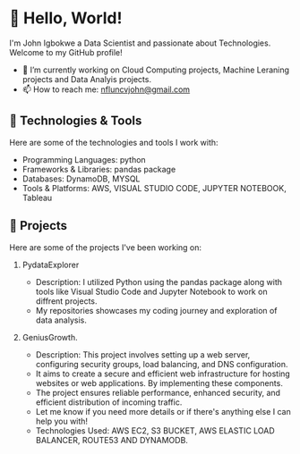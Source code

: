 

# 👋 Hello, World!

I'm John Igbokwe a Data Scientist and passionate about Technologies. Welcome to my GitHub profile!

- 🌱 I’m currently working on Cloud Computing projects, Machine Leraning projects and Data Analyis projects.
- 📫 How to reach me: nfluncvjohn@gmail.com

## 🔧 Technologies & Tools

Here are some of the technologies and tools I work with:

- Programming Languages: python
- Frameworks & Libraries: pandas package
- Databases: DynamoDB, MYSQL
- Tools & Platforms: AWS, VISUAL STUDIO CODE, JUPYTER NOTEBOOK, Tableau

## 🚀 Projects

Here are some of the projects I've been working on:

1. PydataExplorer 
   - Description: I utilized Python using the pandas package along with tools like Visual Studio Code and Jupyter Notebook to work on diffrent projects.
   - My repositories showcases my coding journey and exploration of data analysis.

2. GeniusGrowth.
   - Description: This project involves setting up a web server, configuring security groups, load balancing, and DNS configuration.
   - It aims to create a secure and efficient web infrastructure for hosting websites or web applications. By implementing these components.
   -  The project ensures reliable performance, enhanced security, and efficient distribution of incoming traffic.
   -  Let me know if you need more details or if there's anything else I can help you with!
   - Technologies Used: AWS EC2, S3 BUCKET, AWS ELASTIC LOAD BALANCER, ROUTE53 AND DYNAMODB.
